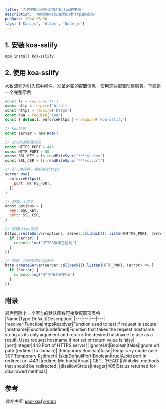 ```yaml
---
title: '为你的Koa应用添加对https的支持'
description: '为你的Koa应用添加对https的支持'
pubDate: 2024-05-08
tags: ['Koa.js', 'https', 'Node.js']
---
```


## 1. 安装 koa-sslify

```shell
npm install koa-sslify
```

## 2. 使用 koa-sslify

大致流程为引入该中间件，准备必要的配置信息，使用这些配置创建服务。下面是一个完整示例

```javascript
const fs = require('fs')
const http = require('http')
const https = require('https')
const Koa = require('koa')
const { default: enforceHttps } = require('koa-sslify')

// koa实例
const server = new Koa()

// 定义所需配置信息
const HTTPS_PORT = 443
const HTTP_PORT = 80
const SSL_KEY = fs.readFileSync('***ssl.key')
const SSL_CSR = fs.readFileSync('***ssl.crt')

// 引入中间件，强制使用https
server.use(
  enforceHttps({
    port: HTTPS_PORT,
  })
)

// 配置ssl证书
const options = {
  key: SSL_KEY,
  cert: SSL_CSR,
}

// 创建https服务
https.createServer(options, server.callback()).listen(HTTPS_PORT, (error) => {
  if (!error) {
    console.log('HTTPS服务已启动')
  }
})

// 同理，创建基本http服务
http.createServer(server.callback()).listen(HTTP_PORT, (error) => {
  if (!error) {
    console.log('HTTP服务已启动')
  }
})
```

## 附录

最后再附上一个官方的默认函数可接受配置项表格
|Name|Type|Default|Description|
|---|---|---|---|
|resolver|Function|httpsResolver|Function used to test if request is secure|
|hostname|Function|undefined|Function that takes the request hostname string as its only argument and returns the desired hostname to use as a result. Uses request hostname if not set or return value is falsy|
|port|Integer|443|Port of HTTPS server|
|ignoreUrl|Boolean|false|Ignore url path (redirect to domain)|
|temporary|Boolean|false|Temporary mode (use 307 Temporary Redirect)|
|skipDefaultPort|Boolean|true|Avoid port in redirect url :443|
|redirectMethods|Array|['GET', 'HEAD']|Whitelist methods that should be redirected|
|disallowStatus|Integer|405|Status returned for disallowed methods|

## 参考

_官方主页: [koa-sslify-npm](https://www.npmjs.com/package/koa-sslify)_
